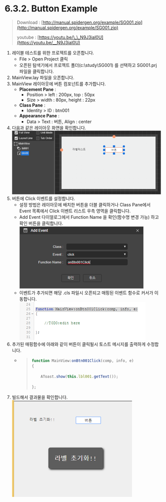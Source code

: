 # 6.3.2. Button Example

> Download : [http://manual.spidergen.org/example/SG001.zip](http://manual.spidergen.org/example/SG001.zip)
>
> youtube : [https://youtu.be/\_\_N9J3ial0U](https://youtu.be/__N9J3ial0U)

1. 레이블 테스트를 위한 프로젝트를 오픈합니다.
   * File &gt; Open Project 클릭
   * 오픈된 탐색기에서 프로젝트 폴더\(c:\study\SG001\) 를 선택하고 SG001.prj 파일을 클릭합니다.
2. MainView.lay 파일을 오픈합니다.
3. MainView 레이아웃에 버튼 컴포넌트를 추가합니다.
   * **Placement Pane** :  
     * Position &gt; left : 200px,  top : 50px
     * Size &gt; width : 80px,  height : 22px
   * **Class Pane** :  
     * Identity &gt; ID : btn001
   * **Appearance Pane** : 
     * Data &gt; Text : 버튼,  Align : center
4. 다음과 같은 레이아웃 화면을 확인합니다. ![](../../.gitbook/assets/btn-ex004.png)
5. 버튼에 Click 이벤트를 설정합니다.
   * 설정 방법은 레이아웃에 배치한 버튼을 더블 클릭하거나 Class Pane에서 Event 목록에서 Click 이벤트 리스트 우측 영역을 클릭합니다.  
   * Add Event 다이얼로그에서 Function Name 을 확인\(함수명 변경 가능\) 하고 확인 버튼을 클릭합니다. ![](../../.gitbook/assets/btn-ex008.png)
   * 이벤트가 추가되면 해당 .cls 파일시 오픈되고 매핑된 이벤트 함수로 커서가 이동합니다. ![](../../.gitbook/assets/btn-ex009.png)
6. 추가된 매핑함수에 아래와 같이 버튼이 클릭될시 토스트 메시지를 출력하게 수정합니다.
   * > ```javascript
     > function MainView:onBtn001Click(comp, info, e)
     > {
     >
     >     AToast.show(this.lbl001.getText());
     >     
     > };
     > ```
7. 빌드해서 결과물을 확인합니다. ![](../../.gitbook/assets/btn-ex010.png)

